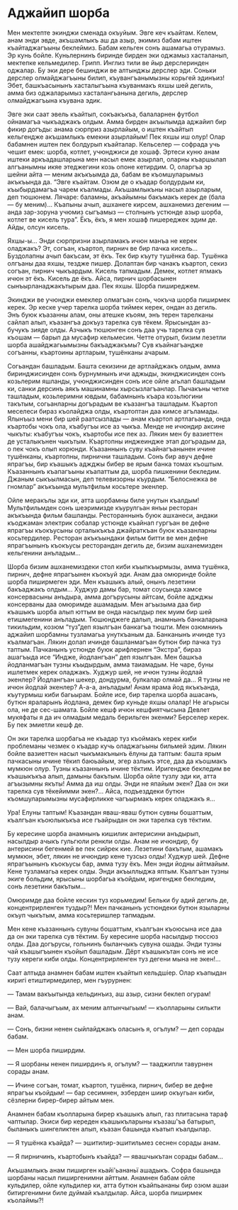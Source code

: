 # Аджайип шорба

Мен мектепте экинджи сменада окъуйым.
Эвге кеч къайтам.
Келем, анам энди эвде, акъшамлыкъ аш да азыр, экимиз бабам иштен къайтаджагъыны беклеймиз.
Бабам кельген сонъ ашамагьа отурамыз.
Эр кунь бойле.
Куньлернинъ биринде бирден эки оджамыз хасталанып, мектепке кельмедилер.
Грипп.
Инглиз тили ве йыр дерслеринден оджалар.
Бу эки дере бешинджи ве алтынджы дерслер эди.
Соньки дерслер олмайджагъыны билип, къувангъанымызны корьгей эдинъиз!
Эбет, башкъасынынъ хасталыгъына къуванмакъ яхшы шей дегиль, амма биз оджаларымыз хасталангьанына дегиль, дерслер олмайджагъына къувана эдик.

Эвге эки саат эвель къайтып, сокъакъкъа, балаларнен футбол ойнамагъа чыкъаджакъ олдым.
Амма бирден акъылымда аджайип бир фикир догъды: анама сюрприз азырлайым, о иштен къайтып кельгендже акъшамлыкъ емекни азырлайым!
Пек яхшы иш олур!
Олар бабамнен иштен пек болдурып къайталар.
Кельселер — софрада учь чешит емек: шорба, котлет, учюнджиси де хошаф.
Эртеси куню анам иштеки аркъадашларына мен насыл емек азырлап, оларны къаршылап алгъанымны икяе этеджегини козь опоне кетирдим.
О, оларгъа эр шейни айта — меним акъкъымда да, бабам ве къомшуларымыз акъкъында да.
“Эвге къайтам.
Озюм де о къадар болдурдым ки, къыбырдамагъа чарем къалмады.
Акъшамлыкъны насыл азырларым, деп тюшюнем.
Лячаре: баламны, акъайымны бакъмакъ керек де (бала — бу меним)...
Къапыны ачып, ашханеге кирсем, ашханемиз дегеним — анда зар-зоруна учюмиз сыгъамыз — столнынъ устюнде азыр шорба, котлет ве кисель тура”.
Ёкъ, ёкъ, я мен хошаф пишереджек эдим де.
Айды, олсун кисель.

Яхшы-ы...
Энди сюрпризни азырламакъ ичюн манъа не керек оладжакъ?
Эт, согъан, къартоп, пирнич ве бир пачка кисель...
Буздолапны ачып бакъсам, эт ёкъ.
Тек бир къуту тушёнка бар.
Тушёнка олгъаны даа яхшы, тездже пишер.
Долаптан бир чанакъ къартоп, секиз согъан, пирнич чыкъардым.
Кисель тапмадым.
Демек, котлет япмакъ ичюн эт ёкъ.
Кисель де ёкъ.
Айса, пирнич шорбасынен сынъырланаджакътырым даа.
Пек яхшы.
Шорба пиширеджем.

Экинджи ве учюнджи емеклер олмагъан сонъ, чокъча шорба пиширмек керек.
Эр кеске учер тарелка шорба тиймек керек, ондан аз дегиль.
Энъ буюк къазанны алам, оны атешке къоям, энъ терен тарелканы сайлап алып, къазангъа докъуз тарелка сув тёкем.
Ярысындан аз-бучукъ зияде олды.
Азчыкъ тюшюнген сонъ даа учь тарелка сув къошам — барып да мусафир кельмесин.
Четте отурып, бизим лезетли шорба ашайджагьымызны бакъаджакъмы?
Сув къайнагъандже согъанны, къартоины артларым, тушёнканы ачарым.

Согьандан башладым.
Башта секизини де артлайджакъ олдым, амма биринджисинден сонъ бурнумнынъ ичи аджыды, экинджисинден сонъ козьлерим яшланды, учюнджисинден сонъ исе ойле агьлап башладым ки, санки дерсинъ аякъ машинамны хырсызлагъанлар.
Пычакъны четке ташладым, козьлеримни ювдым, бабамнынъ къара козьлюгини такътым, согьанларны догърадым ве къазангъа ташладым.
Къартоп меселеси бираз къолайджа олды, къартоптан даа кимсе агъламады.
Ялынъыз мени бир шей раатсызлады — анам къартоп артлагьанда, онда къартобы чокъ ола, къабугъы исе аз чыкъа.
Менде не ичюндир аксине чыкъты: къабугъы чокъ, къартобы исе пек аз.
Лякин мен бу вазиеттен де усталыкънен чыкътым.
Къартопны инджеиндже этап догърадым да, о пек чокъ олып корюнди.
Къазаннынъ суву къайнагъанынен ичине тушёнканы, къартопны, пирнични ташладым.
Сонъ бир авуч дефне япрагъы, бир къашыкъ аджджы бибер ве ярым банка томах къоштым.
Къазаннынъ къапагъыны къапаттым да, шорба пишкенини бекледим.
Джаным сыкъылмасын, деп телевизорны къурдым.
“Белоснежка ве гномлар” акъкъында мультфильм косьтере экенлер.

Ойле меракълы эди ки, атта шорбамны биле унутын къалдым!
Мультфильмден сонъ шеэримизде къурулгьан янъы ресторан акъкъында фильм башланды.
Рестораннынъ буюк ашханеси, андаки къоджаман электрик собалар устюнде къайнап гургъан ве дефне япрагъы къокъусыны орталыкъкъа джайраткъан буюк къазанларны косьтердилер.
Ресторан акъкъындаки фильм битти ве мен дефне япрагъынынъ къокъусы ресторандан дегиль де, бизим ашханемизден кельгенини анъладым...

Шорба бизим ашханемиздеки стол киби къыпкъырмызы, амма тушёнка, пирнич, дефне япрагъынен къокъуй эди.
Анам даа омюринде бойле шорба пиширмеген эди.
Мен къашыкъ алый, онынъ лезетини бакъаджакъ олдым...
Худжур дамы бар, томат соусында хамсе консервасыны анъдыра, амма догърусыны айтсам, бойле аджджы консерваны даа омюримде ашамадым.
Мен агъызыма даа бир къашыкъ шорба алып юттым ве онда насылдыр пек муим бир шей етишмегенини анъладым.
Тюшюнджеге далып, анамнынъ банкаларына тикильдим, козюм “туз”деп язылгъан банкагъа тюшти.
Мен озюмнинъ аджайип шорбамны тузламагьа унуткъаным да.
Банканынъ ичинде туз къалмагъан.
Лякин долап ичинде башланмагъан бутюн бир пачка туз таптым.
Пачканынъ устюнде буюк арифлернен “Экстра”, бираз ашагъыда исе “Индже, йодлангъан” деп язылгъан.
Мен башкъа йодланмагъан тузны къыдырдым, амма таиамадым.
Не чаре, буны ишлетмек керек оладжакъ.
Худжур шей, не ичюн тузны йодлай экенлер?
Йодлангъан шекер, дондурма, булкалар олмай да...
Я тузны не ичюн йодлай экенлер?
А-а-а, анъладым!
Анам ярама йод якъкъанда, къутурмыш киби багьырам.
Бойле исе, бир тарелка шорба ашасанъ, бутюн яраларынъ йодлана, демек бир куньде яхшы олалар!
Не агьрысы ола, не де сес-шамата.
Бойле кешф ичюн кешфиятчысына Девлет мукяфаты я да ич олмадым медаль берильген экенми?
Берселер керек.
Бу пек эмиетли кешф де.

Он эки тарелка шорбагьа не къадар туз къоймакъ керек киби проблеманы чезмек о къадар кучь оладжагьыны бильмей эдим.
Лякин бойле вазиеттен насыл чыкъмакънынъ ёлуны да таптым: башта ярым пачкасыны ичине тёкип баюьайым, эгер азлыкъ этсе, даа да къошмакъ мумкюн олур.
Тузны къазаннынъ ичине тёктим.
Иригендже бекледим ве къашыкъкъа алып, дамыны бакътым.
Шорба ойле тузлу эди ки, атта агъызымны якъты!
Амма да иш олды.
Энди не япайым экен?
Даа он эки тарелка сув тёкейимми экен?...
Айса, подъезддеки бутюн къомшуларымызны мусафирликке чагъырмакъ керек оладжакъ я...

Ура!
Елуны таптым!
Къазандан яваш-яваш бутюн сувны бошаттым, къалгъан къоюлыкъкъа исе гъайрыдан он эки тарелка сув тёктим.

Бу кересине шорба анамнынъ кишилик антерисини анъдырып, насылдыр ачыкъ гульгюли ренкли олды.
Анам не ичюндир, бу антерисини бегенмей ве пек сийрек кие.
Лезетини бакътым, ашамакъ мумкюн, эбет, лякин не ичюндир кене тузсыз олды!
Худжур шей.
Дефне япрагъынынъ къокъусы бар, амма тузу ёкъ.
Мен энди йодны айтмайым.
Кене тузламагьа керек олды.
Энди акъыллыджа яптым.
Къалгъан тузны экиге больдим, ярысыны шорбагьа къойдым, иригендже бекледим, сонъ лезетини бакътым...

Омюримде даа бойле кескин туз корьмедим!
Бельки бу адий дегиль де, концентрирленген туздыр?!
Мен пачканынъ устюндеки бутюн языларны окъуп чыкътым, амма косьтеришлер тапмадым.

Мен кене къазаннынъ сувуны бошаттым, къалгъан къоюсына исе даа да он эки тарелка сув тёктим.
Бу кересине шорба насылдыр тюссюз олды.
Даа догърусы, гольнинъ быланчыкъ сувуна ошады.
Энди тузны чай къашыгъынен къойып башладым.
Дёрт къашыкътан сонъ не исе тузу кереги киби олды.
Концентрирленген туз дегени мына не экен!...

Саат алтыда анамнен бабам иштен къайтып кельдшіер.
Олар къапыдан киригі етиштирмедилер, мен гъурурнен:

— Тамам вакъытында кельдинъиз, аш азыр, сизни беклеп огурам!

— Вай, балачыгъым, ах меним алтынчыгьым!
— къолларыны силькти анам.

— Сонъ, бизни ненен сыйлайджакъ оласынъ я, огълум?
— деп сорады бабам.

— Мен шорба пиширдим.

— Я шорбаны ненен пиширдинъ я, огълум?
— тааджипли тавурнен сорады анам.

— Ичине согъан, томат, къартоп, тушёнка, пирнич, бибер ве дефне япрагъы къойдым!
— бар сесимнен, эзберден шиир окъугьан киби, сёзлерни бирер-бирер айтым мен.

Анамнен бабам къолларына бирер къашыкъ алып, газ плитасына тараф чаптылар.
Экиси бир кереден къашыкъларыны къазаш'ъа батырып, быланыкъ шингеликтен алып, къазан башында къатып къалдылар.

— Я тушёнка къайда?
— эшитилир-эшитильмез сеснен сорады анам.

— Я пирничинъ, къартобынъ къайда?
— явашчыкътан сорады бабам...

Акъшамлыкъ анам пиширген кьайі'ьананьї ашадыкъ.
Софра башында шорбаны насыл пиширгенимни айттым.
Анамнен бабам ойле кульдилер, ойле кульдилер ки, атта бутюн къайпьананы бир озюм ашаи битиргенимни биле дуймай къалдылар.
Айса, шорба пиширмек къолаймы?!

